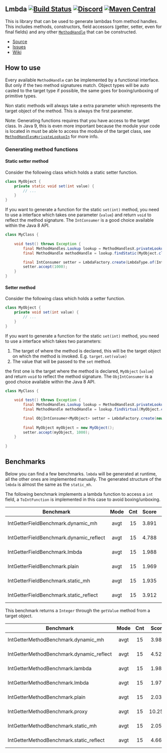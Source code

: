 ## Lmbda [![Build Status](https://travis-ci.org/LanternPowered/Lmbda.svg?branch=master)](https://travis-ci.org/LanternPowered/Lmbda) [![Discord](https://img.shields.io/badge/chat-on%20discord-6E85CF.svg)](https://discord.gg/ArSrsuU) [![Maven Central](https://maven-badges.herokuapp.com/maven-central/org.lanternpowered/lmbda/badge.svg)](https://maven-badges.herokuapp.com/maven-central/org.lanternpowered/lmbda)

This is library that can be used to generate lambdas from method handles. This includes methods, constructors, field accessors (getter, setter, even for final fields) and any other [`MethodHandle`] that can be constructed.

* [Source]
* [Issues]
* [Wiki]

[Source]: https://github.com/LanternPowered/Lmbda
[Issues]: https://github.com/LanternPowered/Lmbda/issues
[Wiki]: https://github.com/LanternPowered/Lmbda/wiki

[`MethodHandle`]: https://docs.oracle.com/javase/10/docs/api/java/lang/invoke/MethodHandle.html
[`MethodHandles#privateLookupIn`]: https://docs.oracle.com/javase/10/docs/api/java/lang/invoke/MethodHandles.html#privateLookupIn(java.lang.Class,java.lang.invoke.MethodHandles.Lookup)

## How to use

Every available `MethodHandle` can be implemented by a functional interface. But only if the two method signatures match. Object types will be auto casted to the target type if possible, the same goes for boxing/unboxing of primitive types.

Non static methods will always take a extra parameter which represents the target object of the method. This is always the first parameter.

Note: Generating functions requires that you have access to the target class.
In Java 9, this is even more important because the module your code is located in must be able to access the module of the target class, see [`MethodHandles#privateLookupIn`] for more info.

### Generating method functions

#### Static setter method

Consider the following class which holds a static setter function.
```java
class MyObject {
    private static void set(int value) {
        // ...
    }
}
```
If you want to generate a function for the static `set(int)` method, you need to use
a interface which takes one parameter (`value`) and return `void` to reflect
the method signature. The `IntConsumer` is a good choice available within the
Java 8 API.

```java
class MyClass {
    
    void test() throws Exception {
        final MethodHandles.Lookup lookup = MethodHandlesX.privateLookupIn(MyObject.class, MethodHandles.lookup());
        final MethodHandle methodHandle = lookup.findStatic(MyObject.class, "set", MethodType.methodType(void.class, int.class));

        final IntConsumer setter = LmbdaFactory.create(LmbdaType.of(IntConsumer.class), methodHandle);
        setter.accept(1000);
    }
}
```

#### Setter method

Consider the following class which holds a setter function.
```java
class MyObject {
    private void set(int value) {
        // ...
    }
}
```

If you want to generate a function for the static `set(int)` method, you need to use
a interface which takes two parameters:

1. The target of where the method is declared, this will be the target object on which the method is invoked. E.g. `target.set(value)`
2. The value that will be passed to the `set` method.

the first one is the target where the method is declared, `MyObject` (`value`) and return `void` to reflect
the method signature. The `ObjIntConsumer` is a good choice available within the
Java 8 API.

```java
class MyClass {
    
    void test() throws Exception {
        final MethodHandles.Lookup lookup = MethodHandlesX.privateLookupIn(MyObject.class, MethodHandles.lookup());
        final MethodHandle methodHandle = lookup.findVirtual(MyObject.class, "set", MethodType.methodType(void.class, int.class));

        final ObjIntConsumer<MyObject> setter = LmbdaFactory.create(new LmbdaType<ObjIntConsumer<MyObject>>() {}, methodHandle);
        
        final MyObject myObject = new MyObject();
        setter.accept(myObject, 1000);
    }
    
}
```


## Benchmarks

Below you can find a few benchmarks. `lmbda` will be generated at runtime, all the other
ones are implemented manually. The generated structure of the `lmbda` is almost the
same as the `static_mh`.

The following benchmark implements a lambda function to access a `int` field, a `ToIntFunction`
is implemented in this case to avoid boxing/unboxing.

Benchmark                                        | Mode | Cnt | Score | Error | Units
-------------------------------------------------|:----:|:---:|:-----:|:-----:|:----:
IntGetterFieldBenchmark.dynamic_mh               | avgt | 15 | 3.891 | ± 0.450 | ns/op
IntGetterFieldBenchmark.dynamic_reflect          | avgt | 15 | 4.788 | ± 0.205 | ns/op
IntGetterFieldBenchmark.lmbda                    | avgt | 15 | 1.988 | ± 0.061 | ns/op
IntGetterFieldBenchmark.plain                    | avgt | 15 | 1.969 | ± 0.049 | ns/op
IntGetterFieldBenchmark.static_mh                | avgt | 15 | 1.935 | ± 0.021 | ns/op
IntGetterFieldBenchmark.static_reflect           | avgt | 15 | 3.912 | ± 0.007 | ns/op


This benchmark returns a `Integer` through the `getValue` method from a target object.

Benchmark                                        | Mode | Cnt | Score | Error | Units
-------------------------------------------------|:----:|:---:|:-----:|:-----:|:----:
IntGetterMethodBenchmark.dynamic_mh              | avgt | 15 |  3.986 | ± 0.088 | ns/op
IntGetterMethodBenchmark.dynamic_reflect         | avgt | 15 |  4.524 | ± 0.028 | ns/op
IntGetterMethodBenchmark.lambda                  | avgt | 15 |  1.986 | ± 0.030 | ns/op
IntGetterMethodBenchmark.lmbda                   | avgt | 15 |  1.977 | ± 0.007 | ns/op
IntGetterMethodBenchmark.plain                   | avgt | 15 |  2.032 | ± 0.007 | ns/op
IntGetterMethodBenchmark.proxy                   | avgt | 15 | 10.254 | ± 0.196 | ns/op
IntGetterMethodBenchmark.static_mh               | avgt | 15 |  2.050 | ± 0.085 | ns/op
IntGetterMethodBenchmark.static_reflect          | avgt | 15 |  4.668 | ± 0.030 | ns/op
